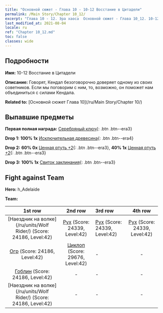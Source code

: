 ```yaml
---
title: "Основной сюжет - Глава 10 - 10-12 Восстание в Цитадели"
permalink: /Main Story/Chapter 10_12/
excerpt: "Глава 10 - 12. Эра хаоса  Основной сюжет - Глава 10_12. 10-12 Восстание в Цитадели"
last_modified_at: 2021-08-04
locale: ru
ref: "Chapter 10_12.md"
toc: false
classes: wide
---
```


## Подробности

 **Имя:** 10-12 Восстание в Цитадели

 **Описание:** Говорят, Кендал безоговорочно доверяет одному из своих советников. Если мы поговорим с ним, то, возможно, он поможет нам объединиться с силами Кендала.

 **Related to:** [Основной сюжет Глава 10](/ru/Main Story/Chapter 10/)

## Выпавшие предметы

 **Первая полная награда:** [Серебряный ключ](/ItemsRU/con_693/){: .btn .btn--era3}

 **Drop 1:** **100% 1x** [Исключительная древесина](/ItemsRU/mat_34/){: .btn .btn--era4}

 **Drop 2:** **60% 0x** [Ценная ртуть +2](/ItemsRU/mat_28/){: .btn .btn--era3}, **40% 1x** [Ценная ртуть +2](/ItemsRU/mat_28/){: .btn .btn--era3}

 **Drop 3:** **100% 1x** [Свиток заклинания](/ItemsRU/con_694/){: .btn .btn--era3}


## Fight against Team
 **Hero:** h_Adelaide

 **Team:**


  | 1st row | 2nd row | 3rd row | 4th row |
  |:----:|:----:|:----|:----:|
  | [Наездник на волке](/ru/units/Wolf Rider/) (Score: 24186, Level:42)  | [Рух](/ru/units/Roc/) (Score: 24339, Level:42)  | [Рух](/ru/units/Roc/) (Score: 24339, Level:42)  | [Рух](/ru/units/Roc/) (Score: 24339, Level:42)  |
  | [Огр](/ru/units/Ogre/) (Score: 24186, Level:42)  | [Циклоп](/ru/units/Cyclops/) (Score: 29676, Level:42)  | - | - |
  | [Гоблин](/ru/units/Goblin/) (Score: 24186, Level:42)  | - | - | - |
  | [Наездник на волке](/ru/units/Wolf Rider/) (Score: 24186, Level:42)  | - | - | - |


